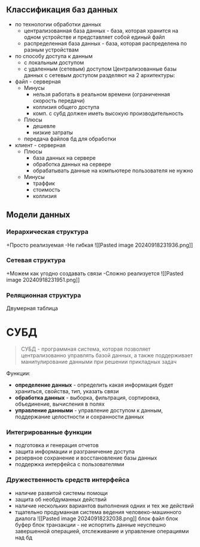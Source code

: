 ## Классификация баз данных
- по технологии обработки данных
    - централизованная база данных - база, которая хранится на одном устройстве и представляет собой единый файл
    - распределенная база данных - база, которая распределена по разным устройствам
- по способу доступа к данным
    - с локальным доступом
    - с удаленным (сетевым) доступом
Централизованные базы данных с сетевым доступом разделяют на 2 архитектуры:
- файл - серверная
    - Минусы
        - нельзя работать в реальном времени (ограниченная скорость передачи)
        - коллизия общего доступа
        - комп. с субд должен иметь высокую производительность
    - Плюсы
        - дешевле
        - низкие затраты
    - передача файлов бд для обработки
- клиент - серверная
    - Плюсы
        - база данных на сервере
        - обработка данных на сервере
        - обрабатывать данные на компьютере пользователя не нужно
    - Минусы
        - траффик
        - стоимость
        - коллизия

## Модели данных
### Иерархическая структура
+Просто реализуемая
-Не гибкая
![[Pasted image 20240918231936.png]]
### Сетевая структура
+Можем как угодно создавать связи
-Сложно реализуется
![[Pasted image 20240918231951.png]]
### Реляционная структура
Двумерная таблица

# СУБД

> СУБД - программная система, которая позволяет централизованно управлять базой данных, а также поддерживает манипулирование данными при решении прикладных задач

Функции:
- **определение данных** - определить какая информация будет храниться, свойства, тип, указать связи
- **обработка данных** - выборка, фильтрация, сортировка, объединение, вычисления в полях
- **управление данными** - управление доступом к данным, поддержание целостности и сохранности данных
### Интегрированные функции
- подготовка и генерация отчетов
- защита информации и разграничение доступа
- резервное сохранение и восстановление базы данных
- поддержка интерфейса с пользователями
### Дружественность средств интерфейса
- наличие развитой системы помощи
- защита об необдуманных действий
- наличие нескольких вариантов выполнения одних и тех же действий
- тщательно продуманная система ведения человеко-машинного диалога
![[Pasted image 20240918232038.png]]
блок файл 
блок буфер
блок транзакции - не испортить данные неуспешно завершенной операцией, отслеживание и управление операциями над бд